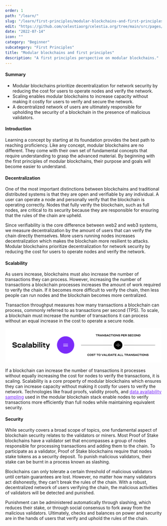 ```yaml
---
order: 1
path: "/learn/"
slug: "/learn/first-principles/modular-blockchains-and-first-principles"
edit: "https://github.com/celestiaorg/celestia.org/tree/main/src/pages/markdown-pages/learn/first-principles-modular-blockchains-and-first-principles.md"
date: "2022-07-14"
icon: ""
category: "Beginner"
subcategory: "First Principles"
title: "Modular blockchains and first principles"
description: "A first principles perspective on modular blockchains."
---
```


<head>
  <meta name="twitter:card" content="summary_large_image">
  <meta name="twitter:site" content="@CelestiaOrg">
  <meta name="twitter:creator" content="@likebeckett">
  <meta name="twitter:title" content="Modular blockchains and first principles">
  <meta name="twitter:description" content="A first principles perspective on modular blockchains.">
  <meta name="twitter:image" content="https://raw.githubusercontent.com/celestiaorg/celestia.org/main/src/pages/markdown-pages/learn/images/learn-modular-twitter-card.png">
<head/>

#### Summary
* Modular blockchains prioritize decentralization for network security by reducing the cost for users to operate nodes and verify the network.
* Scaling enables modular blockchains to increase capacity without making it costly for users to verify and secure the network. 
* A decentralized network of users are ultimately responsible for upholding the security of a blockchain in the presence of malicious validators.

#### Introduction
Learning a concept by starting at its foundation provides the best path to reaching proficiency. Like any concept, modular blockchains are no different. They come with their own set of fundamental concepts that require understanding to grasp the advanced material. By beginning with the first principles of modular blockchains, their purpose and goals will become easier to understand.

#### Decentralization
One of the most important distinctions between blockchains and traditional distributed systems is that they are open and verifiable by any individual. A user can operate a node and personally verify that the blockchain is operating correctly. Nodes that fully verify the blockchain, such as full nodes, are critical to its security because they are responsible for ensuring that the rules of the chain are upheld.

Since verifiability is the core difference between web2 and web3 systems, we measure decentralization by the amount of users that can verify the chain directly themselves. More users running nodes increases decentralization which makes the blockchain more resilient to attacks. Modular blockchains prioritize decentralization for network security by reducing the cost for users to operate nodes and verify the network.

#### Scalability
As users increase, blockchains must also increase the number of transactions they can process.  However, increasing the number of transactions a blockchain processes increases the amount of work required to verify the chain. If it becomes more difficult to verify the chain, then less people can run nodes and the blockchain becomes more centralized.

Transaction throughput measures how many transactions a blockchain can process, commonly referred to as transactions per second (TPS). To scale, a blockchain must increase the number of transactions it can process without an equal increase in the cost to operate a secure node. 

![GATSBY_EMPTY_ALT](./images/article-5-image-1.png)

If a blockchain can increase the number of transactions it processes without equally increasing the cost for nodes to verify the transactions, it is scaling. Scalability is a core property of modular blockchains which ensures they can increase capacity without making it costly for users to verify the network. Technologies like fraud proofs, validity proofs, and <a href="https://celestia.org/glossary/data-availability-sampling/" target="_blank" rel="noopener noreferrer" style="color:#7B2BF9;">data availability sampling</a> used in the modular blockchain stack enable nodes to verify transactions more efficiently than full nodes while maintaining equivalent security.

#### Security
While security covers a broad scope of topics, one fundamental aspect of blockchain security relates to the validators or miners. Most Proof of Stake blockchains have a validator set that encompasses a group of nodes responsible for processing transactions and adding them to the chain.
To participate as a validator, Proof of Stake blockchains require that nodes stake tokens as a security deposit. To punish malicious validators, their stake can be burnt in a process known as slashing.

Blockchains can only tolerate a certain threshold of malicious validators until certain guarantees are lost. However, no matter how many validators act dishonestly, they can’t break the rules of the chain. With a robust, decentralized network of users verifying the chain, the malicious activities of validators will be detected and punished.

Punishment can be administered automatically through slashing, which reduces their stake, or through social consensus to fork away from the malicious validators. Ultimately, checks and balances on power and security are in the hands of users that verify and uphold the rules of the chain.
